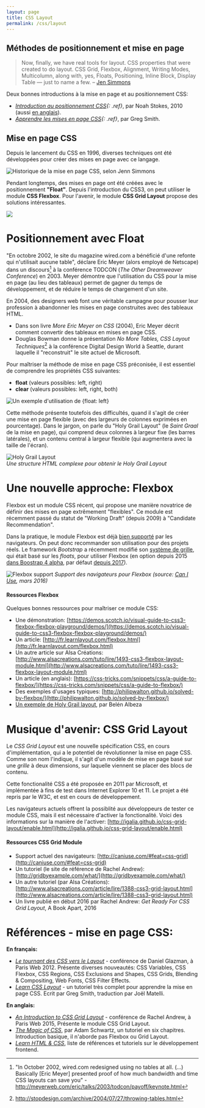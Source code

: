 ```yaml
---
layout: page
title: CSS Layout
permalink: /css/layout
---
```


Méthodes de positionnement et mise en page
----------

> Now, finally, we have real tools for layout. CSS properties that were created to do layout. CSS Grid, Flexbox, Alignment, Writing Modes, Multicolumn, along with, yes, Floats, Positioning, Inline Block, Display Table — just to name a few. – [Jen Simmons](http://jensimmons.com/post/feb-28-2017/benefits-learning-how-code-layouts-css)

Deux bonnes introductions à la mise en page et au positionnement CSS:

* *[Introduction au positionnement CSS](http://www.pompage.net/traduction/introduction-au-positionnement-css){: .ref}*, par Noah Stokes, 2010 (aussi [en anglais](http://alistapart.com/article/css-positioning-101)).
* *[Apprendre les mises en page CSS](http://fr.learnlayout.com/){: .ref}*, par Greg Smith.

Mise en page CSS
----------

Depuis le lancement du CSS en 1996, diverses techniques ont été développées pour créer des mises en page avec ce langage.

![Historique de la mise en page CSS, selon Jenn Simmons](/cours-css/img/css-layout-history.png)

Pendant longtemps, des mises en page ont été créées avec le positionnement **"Float"**. Depuis l'introduction du CSS3, on peut utiliser le module **CSS Flexbox**. Pour l'avenir, le module **CSS Grid Layout** propose des solutions intéressantes.

![](/cours-css/img/Strips-Vieux-coder-VS-jeune-codeur.jpg)

Positionnement avec Float
===

"En octobre 2002, le site du magazine wired.com a bénéficié d'une refonte qui n'utilisait aucune table", déclare Eric Meyer (alors employé de Netscape) dans un discours[^1] à la conférence TODCON (*The Other Dreamweaver Conference*) en 2003. Meyer démontre que l'utilisation du CSS pour la mise en page (au lieu des tableaux) permet de gagner du temps de développement, et de réduire le temps de chargement d'un site.

[^1]: "In October 2002, wired.com redesigned using no tables at all. (...) Basically [Eric Meyer] presented proof of how much bandwidth and time CSS layouts can save you" - http://meyerweb.com/eric/talks/2003/todcon/payoff/keynote.html

En 2004, des designers web font une véritable campagne pour pousser leur profession à abandonner les mises en page construites avec des tableaux HTML. 

- Dans son livre *More Eric Meyer on CSS* (2004), Eric Meyer décrit comment convertir des tableaux en mises en page CSS.
- Douglas Bowman donne la présentation *No More Tables, CSS Layout Techniques*[^2] à la conférence Digital Design World à Seattle, durant laquelle il "reconstruit" le site actuel de Microsoft.

[^2]: http://stopdesign.com/archive/2004/07/27/throwing-tables.html

Pour maîtriser la méthode de mise en page CSS préconisée, il est essentiel de comprendre les propriétés CSS suivantes:

- **float** (valeurs possibles: left, right)
- **clear** (valeurs possibles: left, right, both)

![Un exemple d'utilisation de {float: left}](/cours-css/img/layout-float2p.png)

Cette méthode présente toutefois des difficultés, quand il s'agit de créer une mise en page flexible (avec des largeurs de colonnes exprimées en pourcentage). Dans le jargon, on parle du "Holy Grail Layout" (le *Saint Graal* de la mise en page), qui comprend deux colonnes à largeur fixe (les barres latérales), et un contenu central à largeur flexible (qui augmentera avec la taille de l'écran).

![Holy Grail Layout](/cours-css/img/holy-grail-div-structure.png)    
*Une structure HTML complexe pour obtenir le Holy Grail Layout*

Une nouvelle approche: Flexbox
===

Flexbox est un module CSS récent, qui propose une manière novatrice de définir des mises en page extrêmement "flexibles". Ce module est récemment passé du statut de "Working Draft" (depuis 2009) à "Candidate Recommendation". 

Dans la pratique, le module Flexbox est déjà [bien supporté](http://caniuse.com/#search=flexbox) par les navigateurs. On peut donc recommander son utilisation pour des projets réels. Le framework *Bootstrap* a récemment modifié son [système de grille](http://getbootstrap.com/css/#grid), qui était basé sur les *floats*, pour utiliser Flexbox (en option depuis 2015 [dans Boostrap 4 alpha](http://blog.getbootstrap.com/2015/08/19/bootstrap-4-alpha/), par défaut [depuis 2017](http://blog.getbootstrap.com/2017/01/06/bootstrap-4-alpha-6/)).

![Flexbox support](/cours-css/img/flexbox-caniuse.png)
*Support des navigateurs pour Flexbox (source: [Can I Use](http://caniuse.com/#feat=flexbox), mars 2016)*

#### Ressources Flexbox

Quelques bonnes ressources pour maîtriser ce module CSS:

- Une démonstration: [https://demos.scotch.io/visual-guide-to-css3-flexbox-flexbox-playground/demos/](https://demos.scotch.io/visual-guide-to-css3-flexbox-flexbox-playground/demos/)
- Un article: [http://fr.learnlayout.com/flexbox.html](http://fr.learnlayout.com/flexbox.html)
- Un autre article sur Alsa Créations:
[http://www.alsacreations.com/tuto/lire/1493-css3-flexbox-layout-module.html](http://www.alsacreations.com/tuto/lire/1493-css3-flexbox-layout-module.html)
- Un article (en anglais): 
[https://css-tricks.com/snippets/css/a-guide-to-flexbox/](https://css-tricks.com/snippets/css/a-guide-to-flexbox/)
- Des exemples d'usages typiques:
[http://philipwalton.github.io/solved-by-flexbox/](http://philipwalton.github.io/solved-by-flexbox/)
- [Un exemple de Holy Grail layout](https://jsfiddle.net/n7nk0hac/79/), par Belén Albeza

Musique d'avenir: CSS Grid Layout
===

Le *CSS Grid Layout* est une nouvelle spécification CSS, en cours d'implémentation, qui a le potentiel de révolutionner la mise en page CSS. Comme son nom l'indique, il s'agit d'un modèle de mise en page basé sur une *grille* à deux dimensions, sur laquelle viennent se placer des blocs de contenu.

Cette fonctionalité CSS a été proposée en 2011 par Microsoft, et implémentée à fins de test dans Internet Explorer 10 et 11. Le projet a été repris par le W3C, et est en cours de développement.

Les navigateurs actuels offrent la possiblité aux développeurs de tester ce module CSS, mais il est nécessaire d'activer la fonctionalité. Voici des informations sur la manière de l'activer: [http://igalia.github.io/css-grid-layout/enable.html](http://igalia.github.io/css-grid-layout/enable.html)

#### Ressources CSS Grid Module

* Support actuel des navigateurs: [http://caniuse.com/#feat=css-grid](http://caniuse.com/#feat=css-grid)
* Un tutoriel (le site de référence de Rachel Andrew): [http://gridbyexample.com/what/](http://gridbyexample.com/what/)
* Un autre tutoriel (par Alsa Créations):
[http://www.alsacreations.com/article/lire/1388-css3-grid-layout.html](http://www.alsacreations.com/article/lire/1388-css3-grid-layout.html)
* Un livre publié en début 2016 par Rachel Andrew: *Get Ready For CSS Grid Layout*, A Book Apart, 2016

Références - mise en page CSS:
===

**En français:**

- *[Le tournant des CSS vers le Layout](http://www.paris-web.fr/2012/conferences/le-tournant-des-css-vers-le-layout.php)* - conférence de Daniel Glazman, à Paris Web 2012. Présente diverses nouveautés: CSS Variables, CSS Flexbox, CSS Regions, CSS Exclusions and Shapes, CSS Grids, Blending & Compositing, Web Fonts, CSS Filter Effects.
- *[Learn CSS Layout](http://fr.learnlayout.com/)* - un tutoriel très complet pour apprendre la mise en page CSS. Ecrit par Greg Smith, traduction par Joël Matelli.

**En anglais:**

- *[An Introduction to CSS Grid Layout](http://www.paris-web.fr/2015/conferences/an-introduction-to-css-grid-layout.php)* - conférence de Rachel Andrew, à Paris Web 2015, Présente le module CSS Grid Layout.
- *[The Magic of CSS](http://adamschwartz.co/magic-of-css/)*, par Adam Schwartz, un tutoriel en six chapitres. Introduction basique, il n'aborde pas Flexbox ou Grid Layout.
- *[Learn HTML & CSS](http://www.frontendhandbook.com/learning/html-css.html)*, liste de références et tutoriels sur le développement frontend.

